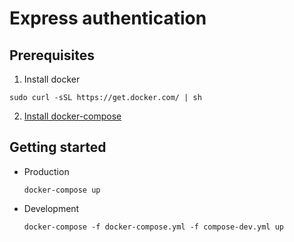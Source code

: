 # Express authentication

## Prerequisites

1. Install docker

  ```
  sudo curl -sSL https://get.docker.com/ | sh
  ```

2. [Install docker-compose](https://docs.docker.com/compose/install/)

## Getting started

* Production

  ```
  docker-compose up
  ```

* Development

  ```
  docker-compose -f docker-compose.yml -f compose-dev.yml up
  ```
